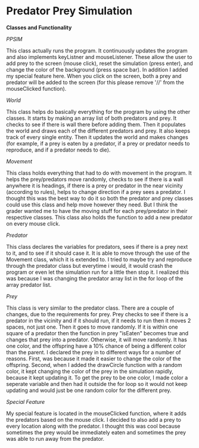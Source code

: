 # Predator Prey Simulation

**Classes and Functionality** 

_PPSIM_

This class actually runs the program. It continuously updates the program and also implements keyListner and mouseListener. These allow the user to add prey to the screen (mouse click), reset the simulation (press enter), and change the color of the background (press space bar). In addition I added my special feature here. When you click on the screen, both a prey and predator will be added to the screen (for this please remove '//' from the mouseClicked function). 

_World_

This class helps do basically everything for the program by using the other classes. It starts by making an array list of both predators and prey. It checks to see if there is wall there before adding them. Then it populates the world and draws each of the different predators and prey. It also keeps track of every single entity. Then it updates the world and makes changes (for example, if a prey is eaten by a predator, if a prey or predator needs to reproduce, and if a predator needs to die). 

_Movement_

This class holds everything that had to do with movement in the program. It helps the prey/predators move randomly, checks to see if there is a wall anywhere it is headings, if there is a prey or predator in the near vicinity (according to rules), helps to change direction if a prey sees a predator. I thought this was the best way to do it so both the predator and prey classes could use this class and help move however they need. But I think the grader wanted me to have the moving stuff for each prey/predator in their respective classes. This class also holds the function to add a new predator on every mouse click.

_Predator_

This class declares the variables for predators, sees if there is a prey next to it, and to see if it should case it. It is able to move through the use of the Movement class, which it is extended to. I tried to maybe try and reproduce through the predator class but everytime i would, it would crash the program or even let the simulation run for a little then stop it. I realized this was because I was changing the predator array list in the for loop of the array predator list. 

_Prey_

This class is very similar to the predator class. There are a couple of changes, due to the requirements for prey. Prey checks to see if there is a predator in the vicinity and if it should run, if it needs to run then it moves 2 spaces, not just one. Then it goes to move randomly. If it is within one square of a predator then the function in prey "isEaten" becomes true and changes that prey into a predator. Otherwise, it will move randomly. It has one color, and the offspring have a 10% chance of being a different color than the parent. I declared the prey in to different ways for a number of reasons. First, was because it made it easier to change the color of the offspring. Second, when I added the drawCircle function with a random color, it kept changing the color of the prey in the simulation rapidly, because it kept updating it. To get the prey to be one color, I made color a seperate variable and then had it outside the for loop so it would not keep updating and would just be one random color for the different prey. 

_Special Feature_

My special feature is located in the mouseClicked function, where it adds the predators based on the mouse click. I decided to also add a prey to every location along with the predator. I thought this was cool because sometimes the prey would be immediately eaten and sometimes the prey was able to run away from the predator.
